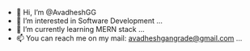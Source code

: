 - 👋 Hi, I’m @AvadheshGG
- 👀 I’m interested in Software Development ...
- 🌱 I’m currently learning MERN stack ...
- 📫 You can reach me on my mail: avadheshgangrade@gmail.com ...

<!---
AvadheshGG/AvadheshGG is a ✨ special ✨ repository because its `README.md` (this file) appears on your GitHub profile.
You can click the Preview link to take a look at your changes.
--->
